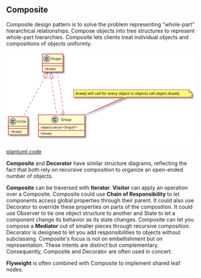 

## Composite
Composite design pattern is to solve the problem representing "whole-part" hierarchical relationships. Compose objects into tree 
structures to represent whole-part hierarchies. Composite lets clients treat individual objects and compositions of objects uniformly. 

![PlantUML model](diagrams/composite.svg)

[plantuml code](diagrams/composite.puml)

**Composite** and **Decorator** have similar structure diagrams, reflecting the fact that both rely on recursive composition
 to organize an open-ended number of objects.

**Composite** can be traversed with **Iterator**. **Visitor** can apply an operation over a Composite. Composite could use **Chain of Responsibility** to let components access global properties through their parent. 
It could also use Decorator to override these properties on parts of the composition. It could use Observer to tie one object structure to 
another and State to let a component change its behavior as its state changes.
Composite can let you compose a **Mediator** out of smaller pieces through recursive composition.
Decorator is designed to let you add responsibilities to objects without subclassing. Composite's focus is not on embellishment but on representation.
These intents are distinct but complementary. Consequently, Composite and Decorator are often used in concert.

**Flyweight** is often combined with Composite to implement shared leaf nodes.

